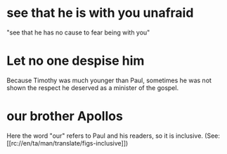 # see that he is with you unafraid

"see that he has no cause to fear being with you"

# Let no one despise him

Because Timothy was much younger than Paul, sometimes he was not shown the respect he deserved as a minister of the gospel.

# our brother Apollos

Here the word "our" refers to Paul and his readers, so it is inclusive. (See: [[rc://en/ta/man/translate/figs-inclusive]])